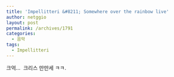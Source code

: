 ```yaml
---
title: 'Impellitteri &#8211; Somewhere over the rainbow live'
author: netggio
layout: post
permalink: /archives/1791
categories:
  - 음악
tags:
  - Impellitteri
---
```

  
크억&#8230;&nbsp; 크리스 만만세 ㅋㅋ.